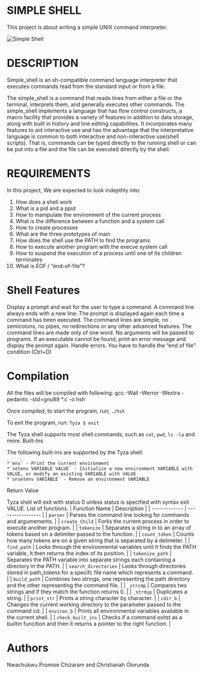# SIMPLE SHELL
This project is about writing a simple UNIX command interpreter. 







<img src="https://i.njkhanh.com/img/simple-shell-ls-l-c.png?v=1630163126" alt="Simple Shell">

# DESCRIPTION
Simple_shell is an sh-compatible command language interpreter that executes commands read from the standard input or from a file.

The simple_shell is a command that reads lines from either a file or the terminal, interprets them, and generally executes other commands. The simple_shell implements a language that has flow control constructs, a macro facility that provides a variety of features in addition to data storage, along with built in history and line editing capabilities. It incorporates many features to aid interactive use and has the advantage that the interpretative language is common to both interactive and non-interactive use(shell scripts). That is, commands can be typed directly to the running shell or can be put into a file and the file can be executed directly by the shell.

# REQUIREMENTS
In this project, We are expected to look indepthly into:
1. How does a shell work
2. What is a pid and a ppid
3. How to manipulate the environment of the current process
4. What is the difference between a function and a system call
5. How to create processes
6. What are the three prototypes of main
7. How does the shell use the PATH to find the programs
8. How to execute another program with the execve system call
9. How to suspend the execution of a process until one of its children terminates
10. What is EOF / “end-of-file”?

# Shell Features
Display a prompt and wait for the user to type a command. A command line always ends with a new line.
The prompt is displayed again each time a command has been executed.
The command lines are simple, no semicolons, no pipes, no redirections or any other advanced features.
The command lines are made only of one word. No arguments will be passed to programs.
If an executable cannot be found, print an error message and display the prompt again.
Handle errors.
You have to handle the “end of file” condition (Ctrl+D)

# Compilation
All the files will be compiled with following:
gcc -Wall -Werror -Wextra -pedantic -std=gnu89 *.c -o hsh

Once compiled, to start the program, run;
`./hsh`

To exit the program, run:
`Tyza $ exit`

The Tyza shell supports most shell commands, such as `cat`, `pwd`, `ls -la` and more.
Built-Ins

The following built-ins are supported by the Tyza shell:

    *`env` - Print the current environment
    *`setenv VARIABLE VALUE` - Initialize a new environment VARIABLE with VALUE, or modify an existing VARIABLE with VALUE
    *`unsetenv VARIABLE` - Remove an environment VARIABLE

Return Value

Tyza shell will exit with status 0 unless status is specified with syntax exit VALUE.
List of functions.
| Function Name |	Description |
| ------------- | ----------------- |
| `parser`	| 	Parses the command line looking for commands and argumements. |
| `create_Child` |	Forks the current process in order to execute another program. |
| `tokenize` |	Separates a string in to an array of tokens based on a delimiter passed to the function. |
| `count_token` |	Counts how many tokens are on a given string that is separated by a delimeter. |
| `find_path` |	Looks through the environmental variables until it finds the PATH variable, It then returns the index of its position. |
| `tokenize_path` |	Separates the PATH variable into separate strings each containing a directory in the PATH. |
| `search_directories` |	Looks through directories stored in path_tokens for a specifc file name which represents a command. |
| `build_path` |	Combines two strings, one representing the path directory and the other representing the command file. |
| `_strcmp` |	Compares two strings and if they match the function returns 0. |
| `_strdup` | 	Duplicates a string. |
| `print_str` |	Prints a string character by character. |
| `cdir_b` |	Changes the current working directory to the parameter passed to the command cd. |
| `environ_b`  |	Prints all environmental variables available in the current shell. |
| `check_built_ins` |	Checks if a command exitst as a builtin funcition and then it returns a pointer to the right function. |

# Authors
Nwachukwu Promise Chizaram and Christianah Olorunda
